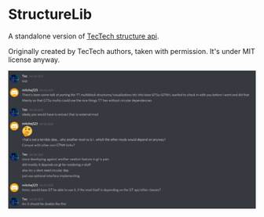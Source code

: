 # StructureLib

A standalone version of [TecTech structure api](https://github.com/GTNewHorizons/TecTech/tree/master/src/main/java/com/github/technus/tectech/mechanics/structure).

Originally created by TecTech authors, taken with permission. It's under MIT license anyway.

![permission](./permission.png)
